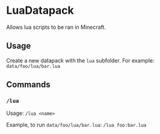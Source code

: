 # LuaDatapack

Allows lua scripts to be ran in Minecraft.

## Usage

Create a new datapack with the `lua` subfolder. For example: `data/foo/lua/bar.lua`

## Commands

### `/lua`

Usage: `/lua <name>`

Example, to run `data/foo/lua/bar.lua`: `/lua foo:bar.lua`
